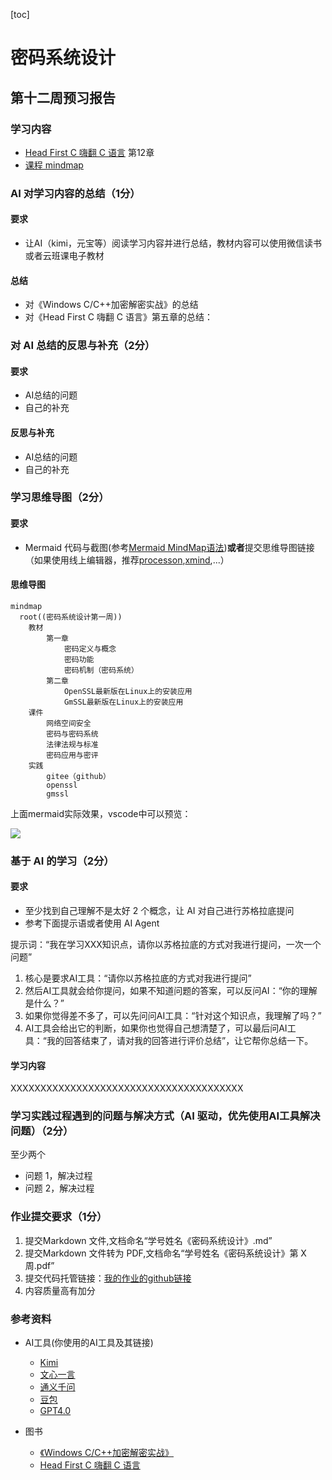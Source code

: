 [toc]

# 密码系统设计

## 第十二周预习报告 
### 学习内容
- [Head First C 嗨翻 C 语言](https://www.ituring.com.cn/book/1004) 第12章
- [课程 mindmap](https://www.processon.com/mindmap/66bcf83cce68f62ecf3f63fc?from=pwa)

### AI 对学习内容的总结（1分）

#### 要求

- 让AI（kimi，元宝等）阅读学习内容并进行总结，教材内容可以使用微信读书或者云班课电子教材

#### 总结

- 对《Windows C/C++加密解密实战》的总结
- 对《Head First C 嗨翻 C 语言》第五章的总结：

### 对 AI 总结的反思与补充（2分）

#### 要求

- AI总结的问题
- 自己的补充

#### 反思与补充

- AI总结的问题
- 自己的补充

### 学习思维导图（2分）

#### 要求

- Mermaid 代码与截图(参考[Mermaid MindMap语法](https://mermaid.live/edit#pako:eNpdUk1vwjAM_StWTiAx7V5Nk2A7DoEGu_ViUreN1tqZkyB1iP--8FG2kZP93svTk-2DsVKRKUzvuOrRlwygInEyuQLT6QkCWKlrHIdLA_Am3EDrQhQdRqwonBWe1Ag1PuxEPqcjsxafOlQXMDrhEQVYqIsutOAvPPgw2FY6aQbAFFtR2AoPsEjfeP31ToFQbTt6rBiorslGt2cK4Wmnj8_IFdSEMSmFP7p5itLnABas0l2Qj_ArvbyXs2ZPEMm27L7SvWATFSM12c53yOy4-c_PtUk9cYQ8RH9jtyLdzWhNDKewHj3pCC5Je3SVmZn-WhXmcCJLE1vqqTRFLiuqMXWxNCUfszRPSzYDW1NETTQzKqlpTVFjF3KXfJWjvjpsFPtRQpXLy1tetn8-guMPMYioGg))**或者**提交思维导图链接（如果使用线上编辑器，推荐[processon](https://www.processon.com/),[xmind](https://xmind.cn/),...）

#### 思维导图

```mermaid
mindmap
  root((密码系统设计第一周))
    教材
        第一章
            密码定义与概念
            密码功能
            密码机制（密码系统）
        第二章
            OpenSSL最新版在Linux上的安装应用
            GmSSL最新版在Linux上的安装应用
    课件
        网络空间安全
        密码与密码系统
        法律法规与标准
        密码应用与密评
    实践
        gitee（github）
        openssl
        gmssl
```

上面mermaid实际效果，vscode中可以预览：

![](https://img2024.cnblogs.com/blog/741560/202409/741560-20240904061456450-999400634.png)

### 基于 AI 的学习（2分）

#### 要求

- 至少找到自己理解不是太好 2 个概念，让 AI 对自己进行苏格拉底提问
- 参考下面提示语或者使用 AI Agent

提示词：“我在学习XXX知识点，请你以苏格拉底的方式对我进行提问，一次一个问题”

1. 核心是要求AI工具：“请你以苏格拉底的方式对我进行提问”
2. 然后AI工具就会给你提问，如果不知道问题的答案，可以反问AI：“你的理解是什么？”
3. 如果你觉得差不多了，可以先问问AI工具：“针对这个知识点，我理解了吗？”
4. AI工具会给出它的判断，如果你也觉得自己想清楚了，可以最后问AI工具：“我的回答结束了，请对我的回答进行评价总结”，让它帮你总结一下。

#### 学习内容

XXXXXXXXXXXXXXXXXXXXXXXXXXXXXXXXXXXXXXX

### 学习实践过程遇到的问题与解决方式（AI 驱动，优先使用AI工具解决问题）（2分）

至少两个

- 问题 1，解决过程
- 问题 2，解决过程

### 作业提交要求（1分）

1. 提交Markdown 文件,文档命名“学号姓名《密码系统设计》.md”
2. 提交Markdown 文件转为 PDF,文档命名“学号姓名《密码系统设计》第 X 周.pdf”
3. 提交代码托管链接：[我的作业的github链接](https://github.com/youer0219/Information-Security-System-Design-Assignment)
4. 内容质量高有加分

### 参考资料

- AI工具(你使用的AI工具及其链接)

  - [Kimi](https://kimi.moonshot.cn/)
  - [文心一言](https://yiyan.baidu.com/)
  - [通义千问](https://tongyi.aliyun.com/)
  - [豆包](https://www.doubao.com/chat/)
  - [GPT4.0](https://iai.aichatos8.com.cn/#/home)
- 图书

  - [《Windows C/C++加密解密实战》](https://weread.qq.com/web/bookDetail/a0332190813ab78fag011422?wfrom=bookDetailH5)
  - [Head First C 嗨翻 C 语言](https://www.ituring.com.cn/book/1004)
